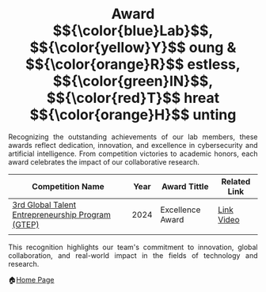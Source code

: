 <h1 align="center">
  <br />
 Award
  </br>
 $${\color{blue}Lab}$$, $${\color{yellow}Y}$$ oung &amp; $${\color{orange}R}$$ estless, $${\color{green}IN}$$, $${\color{red}T}$$ hreat $${\color{orange}H}$$ unting
</h1>

<p align="justify"> 
Recognizing the outstanding achievements of our lab members, these awards reflect dedication, innovation, and excellence in cybersecurity and artificial intelligence. From competition victories to academic honors, each award celebrates the impact of our collaborative research.
</p>

| Competition Name               | Year               | Award Tittle                      |  Related Link |
|--------------------|--------------------|---------------------------------------------|--------------------------------|
| [3rd Global Talent Entrepreneurship Program (GTEP)](gtep2024)|2024|Excellence Award| [Link Video](https://youtu.be/kp9ETSTW84Q?si=ttVMuOwn_KpletWp)|
|||||

<p align="justify"> This recognition highlights our team's commitment to innovation, global collaboration, and real-world impact in the fields of technology and research.</p>



🏠[Home Page](https://github.com/ntust-im-labyrinth/labyrinth)
